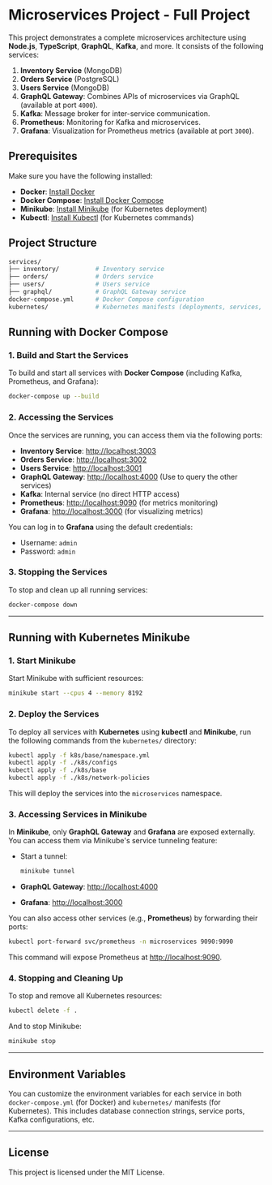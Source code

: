 # Microservices Project - Full Project

This project demonstrates a complete microservices architecture using **Node.js**, **TypeScript**, **GraphQL**, **Kafka**, and more. It consists of the following services:

1. **Inventory Service** (MongoDB)
2. **Orders Service** (PostgreSQL)
3. **Users Service** (MongoDB)
4. **GraphQL Gateway**: Combines APIs of microservices via GraphQL (available at port `4000`).
5. **Kafka**: Message broker for inter-service communication.
6. **Prometheus**: Monitoring for Kafka and microservices.
7. **Grafana**: Visualization for Prometheus metrics (available at port `3000`).

## Prerequisites

Make sure you have the following installed:

- **Docker**: [Install Docker](https://docs.docker.com/get-docker/)
- **Docker Compose**: [Install Docker Compose](https://docs.docker.com/compose/install/)
- **Minikube**: [Install Minikube](https://minikube.sigs.k8s.io/docs/start/) (for Kubernetes deployment)
- **Kubectl**: [Install Kubectl](https://kubernetes.io/docs/tasks/tools/install-kubectl/) (for Kubernetes commands)

## Project Structure

```bash
services/
├── inventory/          # Inventory service
├── orders/             # Orders service
├── users/              # Users service
├── graphql/            # GraphQL Gateway service
docker-compose.yml      # Docker Compose configuration
kubernetes/             # Kubernetes manifests (deployments, services, etc.)
```

## Running with Docker Compose

### 1. Build and Start the Services

To build and start all services with **Docker Compose** (including Kafka, Prometheus, and Grafana):

```bash
docker-compose up --build
```

### 2. Accessing the Services

Once the services are running, you can access them via the following ports:

- **Inventory Service**: [http://localhost:3003](http://localhost:3003)
- **Orders Service**: [http://localhost:3002](http://localhost:3002)
- **Users Service**: [http://localhost:3001](http://localhost:3001)
- **GraphQL Gateway**: [http://localhost:4000](http://localhost:4000) (Use to query the other services)
- **Kafka**: Internal service (no direct HTTP access)
- **Prometheus**: [http://localhost:9090](http://localhost:9090) (for metrics monitoring)
- **Grafana**: [http://localhost:3000](http://localhost:3000) (for visualizing metrics)

You can log in to **Grafana** using the default credentials:
- Username: `admin`
- Password: `admin`

### 3. Stopping the Services

To stop and clean up all running services:

```bash
docker-compose down
```

---

## Running with Kubernetes Minikube

### 1. Start Minikube

Start Minikube with sufficient resources:

```bash
minikube start --cpus 4 --memory 8192
```

### 2. Deploy the Services

To deploy all services with **Kubernetes** using **kubectl** and **Minikube**, run the following commands from the `kubernetes/` directory:

```bash
kubectl apply -f k8s/base/namespace.yml
kubectl apply -f ./k8s/configs
kubectl apply -f ./k8s/base
kubectl apply -f ./k8s/network-policies
```

This will deploy the services into the `microservices` namespace.

### 3. Accessing Services in Minikube

In **Minikube**, only **GraphQL Gateway** and **Grafana** are exposed externally. You can access them via Minikube's service tunneling feature:

- Start a tunnel:
  
  ```bash
  minikube tunnel
  ```

- **GraphQL Gateway**: [http://localhost:4000](http://localhost:4000)
- **Grafana**: [http://localhost:3000](http://localhost:3000)

You can also access other services (e.g., **Prometheus**) by forwarding their ports:

```bash
kubectl port-forward svc/prometheus -n microservices 9090:9090
```

This command will expose Prometheus at [http://localhost:9090](http://localhost:9090).

### 4. Stopping and Cleaning Up

To stop and remove all Kubernetes resources:

```bash
kubectl delete -f .
```

And to stop Minikube:

```bash
minikube stop
```

---

## Environment Variables

You can customize the environment variables for each service in both `docker-compose.yml` (for Docker) and `kubernetes/` manifests (for Kubernetes). This includes database connection strings, service ports, Kafka configurations, etc.

---

## License

This project is licensed under the MIT License.